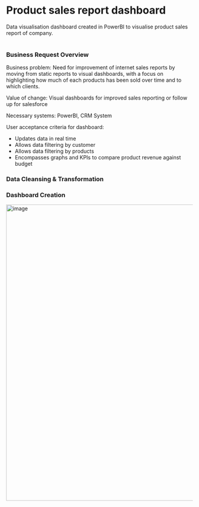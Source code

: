 # Product sales report dashboard
Data visualisation dashboard created in PowerBI to visualise product sales report of company. </br > </br >
 
### Business Request Overview
Business problem: Need for improvement of internet sales reports by moving from static reports to visual dashboards, with a focus on highlighting how much of each products has been sold over time and to which clients.

Value of change: Visual dashboards for improved sales reporting or follow up for salesforce

Necessary systems: PowerBI, CRM System

User acceptance criteria for dashboard:
- Updates data in real time
- Allows data filtering by customer
- Allows data filtering by products
- Encompasses graphs and KPIs to compare product revenue against budget

### Data Cleansing & Transformation

### Dashboard Creation
<img width="800" alt="image" src="https://github.com/subhashree0209/sales-report-dashboard/assets/169425675/2b2d091c-1210-4239-a8d6-f457da325ae3">

